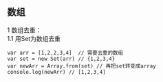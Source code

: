 ##  数组 ##

1 数组去重：  
1.1 用Set为数组去重  
```
var arr = [1,2,2,3,4]  // 需要去重的数组
var set = new Set(arr) // {1,2,3,4}
var newArr = Array.from(set) // 再把set转变成array
console.log(newArr) // [1,2,3,4]
```